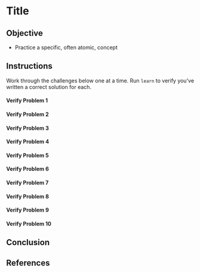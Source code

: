 # Title

## Objective

- Practice a specific, often atomic, concept

## Instructions

Work through the challenges below one at a time. Run `learn` to verify you've
written a correct solution for each.

#### Verify Problem 1

#### Verify Problem 2

#### Verify Problem 3

#### Verify Problem 4

#### Verify Problem 5

#### Verify Problem 6

#### Verify Problem 7

#### Verify Problem 8

#### Verify Problem 9

#### Verify Problem 10

## Conclusion

## References
